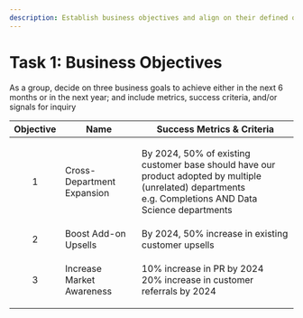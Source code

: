 ```yaml
---
description: Establish business objectives and align on their defined outcomes
---
```


# Task 1: Business Objectives

As a group, decide on three business goals to achieve either in the next 6 months or in the next year; and include metrics, success criteria, and/or signals for inquiry

| Objective | Name                       | Success Metrics & Criteria                                                                                                                                         |
| :-------: | -------------------------- | ------------------------------------------------------------------------------------------------------------------------------------------------------------------ |
|     1     | Cross-Department Expansion | <p>By 2024, 50% of existing customer base should have our product adopted by multiple (unrelated) departments<br>e.g. Completions AND Data Science departments</p> |
|     2     | Boost Add-on Upsells       | By 2024, 50% increase in existing customer upsells                                                                                                                 |
|     3     | Increase Market Awareness  | <p>10% increase in PR by 2024<br>20% increase in customer referrals by 2024</p>                                                                                    |
